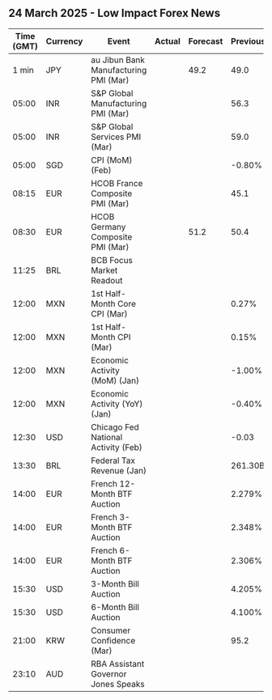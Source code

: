 ## 24 March 2025 - Low Impact Forex News

| Time (GMT) | Currency | Event | Actual | Forecast | Previous |
|------|----------|-------|--------|----------|----------|
| 1 min | JPY | au Jibun Bank Manufacturing PMI (Mar) |  | 49.2 | 49.0 |
| 05:00 | INR | S&P Global Manufacturing PMI (Mar) |  |  | 56.3 |
| 05:00 | INR | S&P Global Services PMI (Mar) |  |  | 59.0 |
| 05:00 | SGD | CPI (MoM) (Feb) |  |  | -0.80% |
| 08:15 | EUR | HCOB France Composite PMI (Mar) |  |  | 45.1 |
| 08:30 | EUR | HCOB Germany Composite PMI (Mar) |  | 51.2 | 50.4 |
| 11:25 | BRL | BCB Focus Market Readout |  |  |  |
| 12:00 | MXN | 1st Half-Month Core CPI (Mar) |  |  | 0.27% |
| 12:00 | MXN | 1st Half-Month CPI (Mar) |  |  | 0.15% |
| 12:00 | MXN | Economic Activity (MoM) (Jan) |  |  | -1.00% |
| 12:00 | MXN | Economic Activity (YoY) (Jan) |  |  | -0.40% |
| 12:30 | USD | Chicago Fed National Activity (Feb) |  |  | -0.03 |
| 13:30 | BRL | Federal Tax Revenue (Jan) |  |  | 261.30B |
| 14:00 | EUR | French 12-Month BTF Auction |  |  | 2.279% |
| 14:00 | EUR | French 3-Month BTF Auction |  |  | 2.348% |
| 14:00 | EUR | French 6-Month BTF Auction |  |  | 2.306% |
| 15:30 | USD | 3-Month Bill Auction |  |  | 4.205% |
| 15:30 | USD | 6-Month Bill Auction |  |  | 4.100% |
| 21:00 | KRW | Consumer Confidence (Mar) |  |  | 95.2 |
| 23:10 | AUD | RBA Assistant Governor Jones Speaks |  |  |  |
